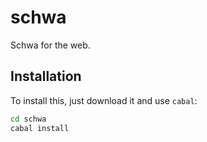 
# schwa

Schwa for the web.

## Installation

To install this, just download it and use `cabal`:

```bash
cd schwa
cabal install
```


